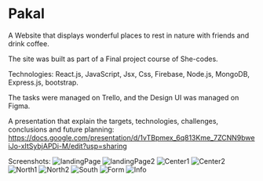 # Pakal


A Website that displays wonderful places to rest in nature with friends and drink coffee.

The site was built as part of a Final project course of She-codes.

Technologies: React.js, JavaScript, Jsx, Css, Firebase, Node.js, MongoDB, Express.js, bootstrap.

The tasks were managed on Trello, and the Design UI was managed on Figma.

A presentation that explain the targets, technologies, challenges, conclusions and future planning:
https://docs.google.com/presentation/d/1vTBpmex_6q813Kme_7ZCNN9bweiJo-xItSybjAPDi-M/edit?usp=sharing 

Screenshots: 
![‏‏landingPage](https://user-images.githubusercontent.com/42889059/97229650-5cfb8500-17e1-11eb-96f0-84be0cf24261.JPG)
![‏‏landingPage2](https://user-images.githubusercontent.com/42889059/97229658-5ff67580-17e1-11eb-87c6-e24ceec902f9.JPG)
![‏‏Center1](https://user-images.githubusercontent.com/42889059/97229678-64229300-17e1-11eb-8dee-8e1a0072595b.JPG)
![‏‏Center2](https://user-images.githubusercontent.com/42889059/97229681-6684ed00-17e1-11eb-8c0f-63b66759c708.JPG)
![‏‏North1](https://user-images.githubusercontent.com/42889059/97229688-6ab10a80-17e1-11eb-8ff7-23ea02149abe.JPG)
![‏‏North2](https://user-images.githubusercontent.com/42889059/97229701-6f75be80-17e1-11eb-93a2-b59087f3facf.JPG)
![‏‏South](https://user-images.githubusercontent.com/42889059/97229710-71d81880-17e1-11eb-8977-db3ae164bfda.JPG)
![‏‏Form](https://user-images.githubusercontent.com/42889059/97229720-74d30900-17e1-11eb-8f5e-7299548371c7.JPG)
![‏‏Info](https://user-images.githubusercontent.com/42889059/97229728-77cdf980-17e1-11eb-903f-93529bd3a376.JPG)



